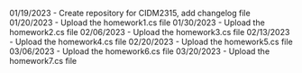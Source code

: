 01/19/2023 - Create repository for CIDM2315, add changelog file
01/20/2023 - Upload the homework1.cs file
01/30/2023 - Upload the homework2.cs file
02/06/2023 - Upload the homework3.cs file
02/13/2023 - Upload the homework4.cs file
02/20/2023 - Upload the homework5.cs file
03/06/2023 - Upload the homework6.cs file
03/20/2023 - Upload the homework7.cs file
